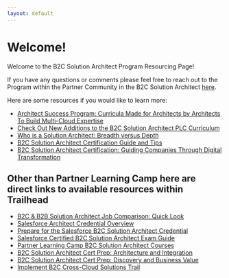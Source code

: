 ```yaml
---
layout: default
---
```


# Welcome!

Welcome to the B2C Solution Architect Program Resourcing Page!  

If you have any questions or comments please feel free to reach out to the Program within the Partner Community in the B2C Solution Architect [here](https://partners.salesforce.com/_ui/core/chatter/groups/GroupProfilePage?g=0F94V000000DR36). 

Here are some resources if you would like to learn more:
* [Architect Success Program: Curricula Made for Architects by Architects To Build Multi-Cloud Expertise](https://go.salesforce-partners.com/blog/architect-success-program)
* [Check Out New Additions to the B2C Solution Architect PLC Curriculum](https://1.salesforce-partners.com/new-additions-b2c-solution)
* [Who is a Solution Architect: Breadth versus Depth](https://1.salesforce-partners.com/who-is-a-solution-architect)
* [B2C Solution Architect Certification Guide and Tips](https://www.salesforceben.com/b2c-solution-architect-certification-guide-tips/)
* [B2C Solution Architect Certification: Guiding Companies Through Digital Transformation](https://medium.com/trailhead/salesforce-b2c-solution-architect-certification-39af4bef3d7c)



## Other than Partner Learning Camp here are direct links to available resources within Trailhead

* [B2C & B2B Solution Architect Job Comparison: Quick Look](https://trailhead.salesforce.com/content/learn/modules/b2c-b2b-solution-architect-comparison-quick-look)
* [Salesforce Architect Credential Overview](https://trailhead.salesforce.com/credentials/architectoverview)
* [Prepare for the Salesforce B2C Solution Architect Credential](https://trailhead.salesforce.com/en/users/teamtrailhead/trailmixes/prepare-for-the-salesforce-b-2-c-solution-architect-credential)
* [Salesforce Certified B2C Solution Architect Exam Guide](https://trailhead.salesforce.com/help?article=Salesforce-Certified-B2C-Solution-Architect-Exam-Guide)
* [Partner Learning Camp B2C Solution Architect Courses](https://trailhead.salesforce.com/en/users/teamtrailhead/trailmixes/b-2-c-solution-architect-plc-preparation-courses)
* [B2C Solution Architect Cert Prep: Architecture and Integration](https://trailhead.salesforce.com/en/content/learn/modules/b2c-solution-architect-cert-prep-architecture-and-integration)
* [B2C Solution Architect Cert Prep: Discovery and Business Value](https://trailhead.salesforce.com/en/content/learn/modules/b2c-study-cert-get-started)
* [Implement B2C Cross-Cloud Solutions Trail](https://trailhead.salesforce.com/en/content/learn/trails/implement-b2c-crosscloud-solutions)
